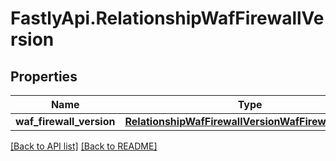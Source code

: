 # FastlyApi.RelationshipWafFirewallVersion

## Properties

Name | Type | Description | Notes
------------ | ------------- | ------------- | -------------
**waf_firewall_version** | [**RelationshipWafFirewallVersionWafFirewallVersion**](RelationshipWafFirewallVersionWafFirewallVersion.md) |  | [optional] 



[[Back to API list]](../../README.md#endpoints) [[Back to README]](../../README.md)
